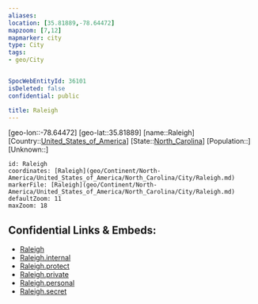 ```yaml
---
aliases: 
location: [35.81889,-78.64472]
mapzoom: [7,12] 
mapmarker: city 
type: City
tags:
- geo/City


SpocWebEntityId: 36101
isDeleted: false
confidential: public

title: Raleigh
---
```

[geo-lon::-78.64472]
[geo-lat::35.81889]
[name::Raleigh]
[Country::[United_States_of_America](geo/Continent/North-America/United_States_of_America.md)]
[State::[North_Carolina](geo/Continent/North-America/United_States_of_America/North_Carolina.md)]
[Population::]
[Unknown::]


```leaflet
id: Raleigh
coordinates: [Raleigh](geo/Continent/North-America/United_States_of_America/North_Carolina/City/Raleigh.md)
markerFile: [Raleigh](geo/Continent/North-America/United_States_of_America/North_Carolina/City/Raleigh.md)
defaultZoom: 11 
maxZoom: 18
```


## Confidential Links & Embeds: 
- [Raleigh](../../../../../../../_public/geo/Continent/North-America/United_States_of_America/North_Carolina/City/Raleigh.md) 
- [Raleigh.internal](../../../../../../../_internal/geo/Continent/North-America/United_States_of_America/North_Carolina/City/Raleigh.internal.md) 
- [Raleigh.protect](../../../../../../../_protect/geo/Continent/North-America/United_States_of_America/North_Carolina/City/Raleigh.protect.md) 
- [Raleigh.private](../../../../../../../_private/geo/Continent/North-America/United_States_of_America/North_Carolina/City/Raleigh.private.md) 
- [Raleigh.personal](../../../../../../../_personal/geo/Continent/North-America/United_States_of_America/North_Carolina/City/Raleigh.personal.md) 
- [Raleigh.secret](../../../../../../../_secret/geo/Continent/North-America/United_States_of_America/North_Carolina/City/Raleigh.secret.md) 
